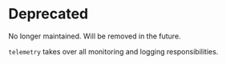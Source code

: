 # Deprecated

No longer maintained. Will be removed in the future.

`telemetry` takes over all monitoring and logging responsibilities.
